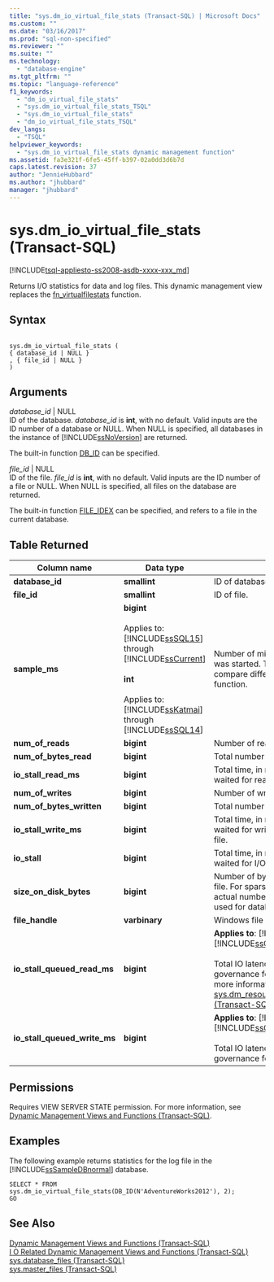 ```yaml
---
title: "sys.dm_io_virtual_file_stats (Transact-SQL) | Microsoft Docs"
ms.custom: ""
ms.date: "03/16/2017"
ms.prod: "sql-non-specified"
ms.reviewer: ""
ms.suite: ""
ms.technology: 
  - "database-engine"
ms.tgt_pltfrm: ""
ms.topic: "language-reference"
f1_keywords: 
  - "dm_io_virtual_file_stats"
  - "sys.dm_io_virtual_file_stats_TSQL"
  - "sys.dm_io_virtual_file_stats"
  - "dm_io_virtual_file_stats_TSQL"
dev_langs: 
  - "TSQL"
helpviewer_keywords: 
  - "sys.dm_io_virtual_file_stats dynamic management function"
ms.assetid: fa3e321f-6fe5-45ff-b397-02a0dd3d6b7d
caps.latest.revision: 37
author: "JennieHubbard"
ms.author: "jhubbard"
manager: "jhubbard"
---
```

# sys.dm_io_virtual_file_stats (Transact-SQL)
[!INCLUDE[tsql-appliesto-ss2008-asdb-xxxx-xxx_md](../../includes/tsql-appliesto-ss2008-asdb-xxxx-xxx-md.md)]

  Returns I/O statistics for data and log files. This dynamic management view replaces the [fn_virtualfilestats](../../relational-databases/system-functions/sys-fn-virtualfilestats-transact-sql.md) function.  
  
## Syntax  
  
```  
  
sys.dm_io_virtual_file_stats (   
{ database_id | NULL }  
, { file_id | NULL }  
)  
```  
  
## Arguments  
 *database_id* | NULL  
 ID of the database. *database_id* is **int**, with no default. Valid inputs are the ID number of a database or NULL. When NULL is specified, all databases in the instance of [!INCLUDE[ssNoVersion](../../includes/ssnoversion-md.md)] are returned.  
  
 The built-in function [DB_ID](../../t-sql/functions/db-id-transact-sql.md) can be specified.  
  
 *file_id* | NULL  
 ID of the file. *file_id* is **int**, with no default. Valid inputs are the ID number of a file or NULL. When NULL is specified, all files on the database are returned.  
  
 The built-in function [FILE_IDEX](../../t-sql/functions/file-idex-transact-sql.md) can be specified, and refers to a file in the current database.  
  
## Table Returned  
  
|Column name|Data type|Description|  
|-----------------|---------------|-----------------|  
|**database_id**|**smallint**|ID of database.|  
|**file_id**|**smallint**|ID of file.|  
|**sample_ms**|**bigint**<br /><br /> Applies to: [!INCLUDE[ssSQL15](../../includes/sssql15-md.md)] through [!INCLUDE[ssCurrent](../../includes/sscurrent-md.md)]<br /><br /> **int**<br /><br /> Applies to: [!INCLUDE[ssKatmai](../../includes/sskatmai-md.md)] through [!INCLUDE[ssSQL14](../../includes/sssql14-md.md)]|Number of milliseconds since the computer was started. This column can be used to compare different outputs from this function.|  
|**num_of_reads**|**bigint**|Number of reads issued on the file.|  
|**num_of_bytes_read**|**bigint**|Total number of bytes read on this file.|  
|**io_stall_read_ms**|**bigint**|Total time, in milliseconds, that the users waited for reads issued on the file.|  
|**num_of_writes**|**bigint**|Number of writes made on this file.|  
|**num_of_bytes_written**|**bigint**|Total number of bytes written to the file.|  
|**io_stall_write_ms**|**bigint**|Total time, in milliseconds, that users waited for writes to be completed on the file.|  
|**io_stall**|**bigint**|Total time, in milliseconds, that users waited for I/O to be completed on the file.|  
|**size_on_disk_bytes**|**bigint**|Number of bytes used on the disk for this file. For sparse files, this number is the actual number of bytes on the disk that are used for database snapshots.|  
|**file_handle**|**varbinary**|Windows file handle for this file.|  
|**io_stall_queued_read_ms**|**bigint**|**Applies to**: [!INCLUDE[ssSQL14](../../includes/sssql14-md.md)] through [!INCLUDE[ssCurrent](../../includes/sscurrent-md.md)].<br /><br /> Total IO latency introduced by IO resource governance for reads. Is not nullable. For more information, see [sys.dm_resource_governor_resource_pools &#40;Transact-SQL&#41;](../../relational-databases/system-dynamic-management-views/sys-dm-resource-governor-resource-pools-transact-sql.md).|  
|**io_stall_queued_write_ms**|**bigint**|**Applies to**: [!INCLUDE[ssSQL14](../../includes/sssql14-md.md)] through [!INCLUDE[ssCurrent](../../includes/sscurrent-md.md)].<br /><br /> Total IO latency introduced by IO resource governance for writes. Is not nullable.|  
  
## Permissions  
 Requires VIEW SERVER STATE permission. For more information, see [Dynamic Management Views and Functions &#40;Transact-SQL&#41;](~/relational-databases/system-dynamic-management-views/system-dynamic-management-views.md).  
  
## Examples  
 The following example returns statistics for the log file in the [!INCLUDE[ssSampleDBnormal](../../includes/sssampledbnormal-md.md)] database.  
  
```tsql  
SELECT * FROM sys.dm_io_virtual_file_stats(DB_ID(N'AdventureWorks2012'), 2);  
GO  
```  
  
## See Also  
 [Dynamic Management Views and Functions &#40;Transact-SQL&#41;](~/relational-databases/system-dynamic-management-views/system-dynamic-management-views.md)   
 [I O Related Dynamic Management Views and Functions &#40;Transact-SQL&#41;](../../relational-databases/system-dynamic-management-views/i-o-related-dynamic-management-views-and-functions-transact-sql.md)   
 [sys.database_files &#40;Transact-SQL&#41;](../../relational-databases/system-catalog-views/sys-database-files-transact-sql.md)   
 [sys.master_files &#40;Transact-SQL&#41;](../../relational-databases/system-catalog-views/sys-master-files-transact-sql.md)  
  
  

